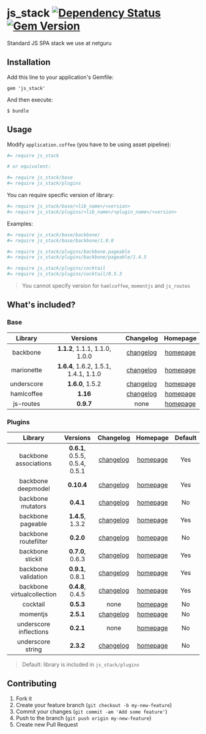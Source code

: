 # js_stack [![Dependency Status](https://gemnasium.com/netguru/js_stack.png)](https://gemnasium.com/netguru/js_stack) [![Gem Version](https://badge.fury.io/rb/js_stack.png)](http://badge.fury.io/rb/js_stack)

Standard JS SPA stack we use at netguru

## Installation

Add this line to your application's Gemfile:

    gem 'js_stack'

And then execute:

    $ bundle

## Usage

Modify `application.coffee` (you have to be using asset pipeline):

```coffeescript
#= require js_stack

# or equivalent:

#= require js_stack/base
#= require js_stack/plugins
```

You can require specific version of library:

```coffeescript
#= require js_stack/base/<lib_name>/<version>
#= require js_stack/plugins/<lib_name>/<plugin_name>/<version>
```

Examples:

```coffeescript
#= require js_stack/base/backbone/
#= require js_stack/base/backbone/1.0.0

#= require js_stack/plugins/backbone.pageable
#= require js_stack/plugins/backbone/pageable/1.4.5

#= require js_stack/plugins/cocktail
#= require js_stack/plugins/cocktail/0.5.3
```
> You cannot specify version for `hamlcoffee`, `momentjs` and `js_routes`

## What's included?

### Base

| Library | Versions | Changelog | Homepage | 
| :-----: | :------: | :-------: | :------: |
| backbone | **1.1.2**, 1.1.1, 1.1.0, 1.0.0 | [changelog](http://backbonejs.org/#changelog) | [homepage](http://backbonejs.org/) |
| marionette | **1.6.4**, 1.6.2, 1.5.1, 1.4.1, 1.1.0 | [changelog](https://github.com/marionettejs/backbone.marionette/blob/master/changelog.md) | [homepage](http://marionettejs.com/) |
| underscore | **1.6.0**, 1.5.2 | [changelog](http://underscorejs.org/#changelog) | [homepage](http://underscorejs.org/) |
| hamlcoffee | **1.16** | [changelog](https://github.com/netzpirat/haml_coffee_assets/blob/master/CHANGELOG.md) | [homepage](https://github.com/netzpirat/haml_coffee_assets) |
| js-routes | **0.9.7** | none | [homepage](https://github.com/railsware/js-routes) |

### Plugins

| Library | Versions | Changelog | Homepage | Default |
| :-----: | :------: | :-------: | :------: | :-----: |
| backbone associations | **0.6.1**, 0.5.5, 0.5.4, 0.5.1 | [changelog](https://github.com/dhruvaray/backbone-associations/blob/master/CHANGELOG.md) | [homepage](http://dhruvaray.github.io/backbone-associations/) | Yes
| backbone deepmodel | **0.10.4** | [changelog](https://github.com/powmedia/backbone-deep-model#changelog) | [homepage](https://github.com/powmedia/backbone-deep-model) | Yes
| backbone mutators | **0.4.1** | [changelog](https://github.com/asciidisco/Backbone.Mutators#changelog) | [homepage](https://github.com/asciidisco/Backbone.Mutators) | No
| backbone pageable | **1.4.5**, 1.3.2 | [changelog](https://github.com/backbone-paginator/backbone-pageable#change-log) | [homepage](https://github.com/wyuenho/backbone-pageable) | Yes
| backbone routefilter | **0.2.0** | [changelog](https://github.com/boazsender/backbone.routefilter#release-history) | [homepage](https://github.com/boazsender/backbone.routefilter) | No
| backbone stickit | **0.7.0**, 0.6.3 | [changelog](http://nytimes.github.io/backbone.stickit/#change-log) | [homepage](http://nytimes.github.io/backbone.stickit/) | Yes
| backbone validation | **0.9.1**, 0.8.1 | [changelog](https://github.com/thedersen/backbone.validation#release-notes) | [homepage](https://github.com/thedersen/backbone.validation) | Yes
| backbone virtualcollection | **0.4.8**, 0.4.5 | [changelog](https://github.com/p3drosola/Backbone.VirtualCollection#changelog) | [homepage](https://github.com/p3drosola/Backbone.VirtualCollection) | Yes
| cocktail | **0.5.3** | none | [homepage](https://github.com/onsi/cocktail) | No
| momentjs | **2.5.1** | [changelog](https://github.com/moment/moment/#changelog) | [homepage](https://github.com/derekprior/momentjs-rails) | No
| underscore inflections | **0.2.1** | none | [homepage](https://github.com/geetarista/underscore.inflections) | No
| underscore string | **2.3.2** | [changelog](https://github.com/epeli/underscore.string#changelog) | [homepage](http://epeli.github.io/underscore.string/) | No
> Default: library is included in `js_stack/plugins`

## Contributing

1. Fork it
2. Create your feature branch (`git checkout -b my-new-feature`)
3. Commit your changes (`git commit -am 'Add some feature'`)
4. Push to the branch (`git push origin my-new-feature`)
5. Create new Pull Request
